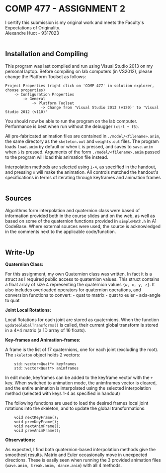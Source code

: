 COMP 477 - ASSIGNMENT 2
=======================

I certify this submission is my original work and meets the Faculty's
Expectations of Originality.</br>
Alexandre Huot - 9317023
</br>
</br>

Installation and Compiling
--------------------------

This program was last compiled and run using Visual Studio 2013 on my personal
laptop. Before compiling on lab computers (in VS2012), please change the
Platform Toolset as follows:
```
Project Properties (right click on 'COMP 477' in solution explorer, choose properties)
	-> Configuration Properties
		-> General
			-> Platform Toolset
				-> Change from 'Visual Studio 2013 (v120)' to 'Visual Studio 2012 (v110)'
```
You should now be able to run the program on the lab computer. Performance is
best when run without the debugger `(ctrl + f5)`.

All pre-fabricated animation files are contained in `./model/<filename>.anim`,
the same directory as the `skeleton.out` and `weights.out` files. The program
loads `load.anim` by default or when `L` is pressed, and saves to `save.anim`
when `S` is pressed. Arguments of the form `./model/<filename>.anim` passed
to the program will load this animation file instead.

Interpolation methods are selected using `1-4`, as specified in the handout, and
pressing `m` will make the animation. All controls matched the handout's
specifications in terms of iterating through keyframes and animation frames
</br>
</br>

Sources
-------

Algorithms form interpolation and quaternion class were based of information
provided both in the course slides and on the web, as well as based on some
of the quaternion functions provided in `simpleMath.h` in A1 CodeBase. Where
external sources were used, the source is acknowledged in the comments next to
the applicable code/function.
</br>
</br>

Write-Up
--------

**Quaternion Class:**

For this assignment, my own Quaternion class was written. In fact it is a
struct as I required public access to quaternion values. This struct contains
a float array of size 4 representing the quaternion values `{w, x, y, z}`.
It also includes overloaded operators for quaternion operations, and
conversion functions to convert:
		-	quat to matrix
		-	quat to euler
		-	axis-angle to quat
</br>

**Joint Local Rotations:**

Local Rotations for each joint are stored as quaternions. When the function
`updateGlobalTransforms()` is called, their current global transform is stored
in a 4*4 matrix (a 1D array of 16 floats).

**Key-frames and Animation-frames:**

A frame is the list of 17 quaternions, one for each joint (excluding the root).
The `skeleton` object holds 2 vectors:

		std::vector<Quat*> keyframes
		std::vector<Quat*> animframes

In edit mode, keyframes can be added to the keyframe vector with the `+` key.
When switched to animation mode, the animframes vector is cleared, and the
entire animation is interpolated using the selected interpolation method
(selected with keys 1-4 as specified in handout)

The following functions are used to load the desired frames local joint
rotations into the skeleton, and to update the global transformations:

		void nextKeyFrame();
    	void prevKeyFrame();
    	void nextAnimFrame();
    	void prevAnimFrame();

**Observations:**

As expected, I find both quaternion-based interpolation methods give
the smoothest results. Matrix and Euler occasionally move in unexpected
directions. These is easily seen when running the 3 provided animation files
(`wave.anim, break.anim, dance.anim`)	with all 4 methods.
